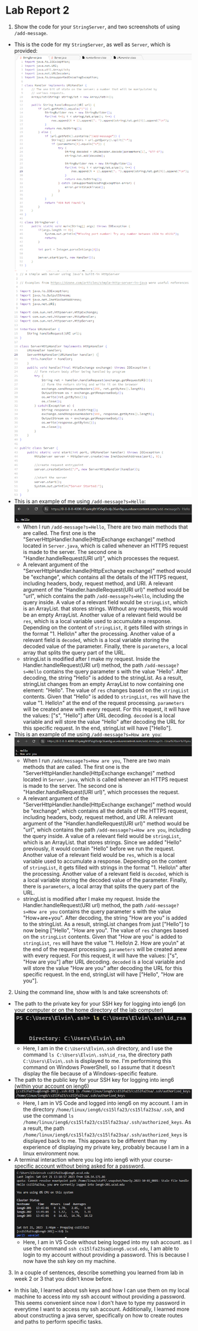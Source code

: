 # Lab Report 2

1. Show the code for your `StringServer`, and two screenshots of using `/add-message`.
- This is the code for my `StringServer`, as well as `Server`, which is provided:  
![Image](lab2_stringserver.png)
![Image](lab2_server.png)
- This is an example of me using `/add-message?s=Hello`:  
![Image](lab2_addhello.png)
  - When I run `/add-message?s=Hello`, There are two main methods that are called. The first one is the "ServerHttpHandler.handle(HttpExchange exchange)" method located in `Server.java`, which is called whenever an HTTPS request is made to the server. The second one is "Handler.handleRequest(URI url)", which processes the request.
  - A relevant argument of the "ServerHttpHandler.handle(HttpExchange exchange)" method would be "exchange", which contains all the details of the HTTPS request, including headers, body, request method, and URI. A relevant argument of the "Handler.handleRequest(URI url)" method would be "url", which contains the path `/add-message?s=Hello`, including the query inside. A value of a relevant field would be `stringList`, which is an ArrayList. that stores strings. Without any requests, this would be an empty ArrayList. Another value of a relevant field would be `res`, which is a local variable used to accumulate a response. Depending on the content of `stringList`, it gets filled with strings in the format "1. Hello\n" after the processing. Another value of a relevant field is `decoded`, which is a local variable storing the decoded value of the parameter. Finally, there is `parameters`, a local array that splits the query part of the URL. 
  - stringList is modified after I make my request. Inside the Handler.handleRequest(URI url) method, the path `/add-message?s=Hello` contains the query parameter s with the value "Hello". After decoding, the string "Hello" is added to the stringList. As a result, stringList changes from an empty ArrayList to now containing one element: "Hello". The value of `res` changes based on the `stringList` contents. Given that "Hello" is added to `stringList`, `res` will have the value "1. Hello\n" at the end of the request processing. `parameters` will be created anew with every request. For this request, it will have the values: ["s", "Hello"] after URL decoding. `decoded` is a local variable and will store the value "Hello" after decoding the URL for this specific request. In the end, stringList will have ["Hello"].
- This is an example of me using `/add-message?s=How are you`:  
![Image](lab2_addhowareyou.png)
  - When I run `/add/message?s=How are you`, There are two main methods that are called. The first one is the "ServerHttpHandler.handle(HttpExchange exchange)" method located in `Server.java`, which is called whenever an HTTPS request is made to the server. The second one is "Handler.handleRequest(URI url)", which processes the request.
  - A relevant argument of the "ServerHttpHandler.handle(HttpExchange exchange)" method would be "exchange", which contains all the details of the HTTPS request, including headers, body, request method, and URI. A relevant argument of the "Handler.handleRequest(URI url)" method would be "url", which contains the path `/add-message?s=How are you`, including the query inside. A value of a relevant field would be `stringList`, which is an ArrayList. that stores strings. Since we added "Hello" previously, it would contain "Hello" before we run the request. Another value of a relevant field would be `res`, which is a local variable used to accumulate a response. Depending on the content of `stringList`, it gets filled with strings in the format "1. Hello\n" after the processing. Another value of a relevant field is `decoded`, which is a local variable storing the decoded value of the parameter. Finally, there is `parameters`, a local array that splits the query part of the URL.
  - stringList is modified after I make my request. Inside the Handler.handleRequest(URI url) method, the path `/add-message?s=How are you` contains the query parameter s with the value "How+are+you". After decoding, the string "How are you" is added to the stringList. As a result, stringList changes from just ["Hello"] to now being ["Hello", "How are you". The value of `res` changes based on the `stringList` contents. Given that "How are you" is added to `stringList`, `res` will have the value "1. Hello\n 2. How are you\n" at the end of the request processing. `parameters` will be created anew with every request. For this request, it will have the values: ["s", "How are you"] after URL decoding. `decoded` is a local variable and will store the value "How are you" after decoding the URL for this specific request. In the end, stringList will have ["Hello", "How are you"].
2. Using the command line, show with ls and take screenshots of:
- The path to the private key for your SSH key for logging into ieng6 (on your computer or on the home directory of the lab computer)  
![Image](lab2_lsprivkey.png)
  - Here, I am in the `C:\Users\Elvin\.ssh` directory, and I use the command `ls C:\Users\Elvin\.ssh\id_rsa`, the directory path `C:\Users\Elvin\.ssh` is displayed to me. I'm performinng this command on Windows PowerShell, so I assume that it doesn't display the file because of a Windows-specific feature. 
- The path to the public key for your SSH key for logging into ieng6 (within your account on ieng6)  
![Image](lab2_lspubkey.png)
  - Here, I am in VS Code and logged into ieng6 on my account. I am in the directory `/home/linux/ieng6/cs15lfa23/cs15lfa23sa/.ssh`, and use the command `ls /home/linux/ieng6/cs15lfa23/cs15lfa23sa/.ssh/authorized_keys`. As a result, the path `/home/linux/ieng6/cs15lfa23/cs15lfa23sa/.ssh/authorized_keys` is displayed back to me. This appears to be different than my experience of displaying my private key, probably because I am in a linux environment now. 
- A terminal interaction where you log into ieng6 with your course-specific account without being asked for a password.  
![Image](lab2_login.png)
  - Here, I am in VS Code without being logged into my ssh account. as I use the command `ssh cs15lfa23sa@ieng6.ucsd.edu`, I am able to login to my account without providing a password. This is because I now have the ssh key on my machine.
3. In a couple of sentences, describe something you learned from lab in week 2 or 3 that you didn’t know before.
  - In this lab, I learned about ssh keys and how I can use them on my local machine to access into my ssh account without providing a password. This seems convenient since now I don't have to type my password in everytime I want to access my ssh account. Additionally, I learned more about constructing a java server, specifically on how to create routes and paths to perform specific tasks. 
